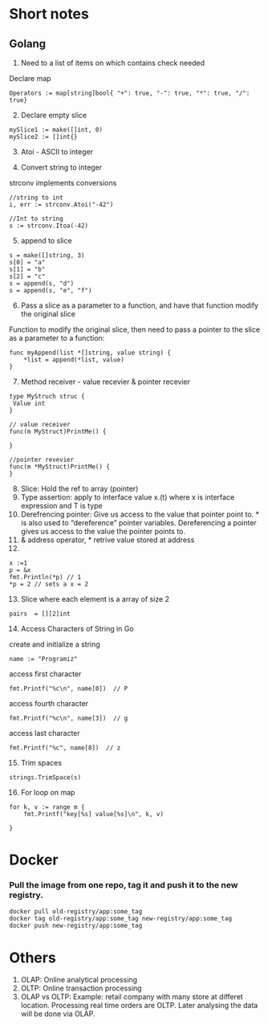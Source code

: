 # Short notes

## Golang


1. Need to a list of items on which contains check needed 

Declare map

```Operators := map[string]bool{ "+": true, "-": true, "*": true, "/": true}```

2. Declare empty slice
```
mySlice1 := make([]int, 0)
mySlice2 := []int{}
```
3. Atoi - ASCII to integer


4. Convert string to integer

 

strconv implements conversions
```
//string to int
i, err := strconv.Atoi("-42")

//Int to string
s := strconv.Itoa(-42)
```

5. append to slice

```
s = make([]string, 3)
s[0] = "a"
s[1] = "b"
s[2] = "c"
s = append(s, "d")
s = append(s, "e", "f")
```
6. Pass a slice as a parameter to a function, and have that function modify the original slice
  
Function to modify the original slice, then need to pass a pointer to the slice as  a parameter to a function:
```
func myAppend(list *[]string, value string) {
    *list = append(*list, value)
}
```

7. Method receiver - value recevier & pointer recevier

```
type MyStruch struc {
 Value int
}

// value receiver
func(m MyStruct)PrintMe() {
 
}

//pointer revevier
func(m *MyStruct)PrintMe() {
}

```

8. Slice: Hold the ref to array (pointer)
9. Type assertion: apply to interface value x.(t) where x is interface expression and T is type
10. Derefrencing pointer: Give us access to the value that pointer point to. * is also used to “dereference” pointer variables. Dereferencing a pointer gives us access to the value the pointer points to.
11. & address operator, * retrive value stored at address
12. 
```
x :=1
p = &x
fmt.Println(*p) // 1
*p = 2 // sets a x = 2

```
13. Slice where each element is a array of size 2

```
pairs  = [][2]int
```

14. Access Characters of String in Go

  create and initialize a string
  
  `name := "Programiz"`

  access first character
  
  `fmt.Printf("%c\n", name[0])  // P`

  access fourth character
  
  `fmt.Printf("%c\n", name[3])  // g`

  access last character
  
  `fmt.Printf("%c", name[8])  // z`

 15. Trim spaces

```
strings.TrimSpace(s)
```

16. For loop on map

```
for k, v := range m { 
    fmt.Printf("key[%s] value[%s]\n", k, v)

}
```


# Docker

### Pull the image from one repo, tag it and push it to the new registry.

```
docker pull old-registry/app:some_tag
docker tag old-registry/app:some_tag new-registry/app:some_tag
docker push new-registry/app:some_tag
```

# Others

1. OLAP: Online analytical processing
2. OLTP: Online transaction processing
3. OLAP vs OLTP: Example: retail company with many store at differet location. Processing real time orders are OLTP. Later analysing the data will be done via OLAP.

